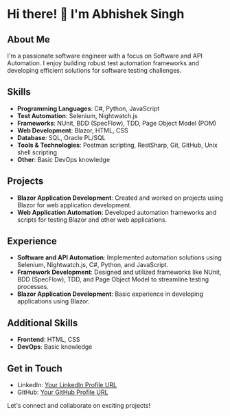 # Hi there! 👋 I'm Abhishek Singh

## About Me
I'm a passionate software engineer with a focus on Software and API Automation. I enjoy building robust test automation frameworks and developing efficient solutions for software testing challenges.

## Skills
- **Programming Languages**: C#, Python, JavaScript
- **Test Automation**: Selenium, Nightwatch.js
- **Frameworks**: NUnit, BDD (SpecFlow), TDD, Page Object Model (POM)
- **Web Development**: Blazor, HTML, CSS
- **Database**: SQL, Oracle PL/SQL
- **Tools & Technologies**: Postman scripting, RestSharp, Git, GitHub, Unix shell scripting
- **Other**: Basic DevOps knowledge

## Projects
- **Blazor Application Development**: Created and worked on projects using Blazor for web application development.
- **Web Application Automation**: Developed automation frameworks and scripts for testing Blazor and other web applications.

## Experience
- **Software and API Automation**: Implemented automation solutions using Selenium, Nightwatch.js, C#, Python, and JavaScript.
- **Framework Development**: Designed and utilized frameworks like NUnit, BDD (SpecFlow), TDD, and Page Object Model to streamline testing processes.
- **Blazor Application Development**: Basic experience in developing applications using Blazor.

## Additional Skills
- **Frontend**: HTML, CSS
- **DevOps**: Basic knowledge

## Get in Touch
- LinkedIn: [Your LinkedIn Profile URL](www.linkedin.com/in/abhishek-singh-07736215b)
- GitHub: [Your GitHub Profile URL](https://github.com/yourusername)

Let's connect and collaborate on exciting projects!
